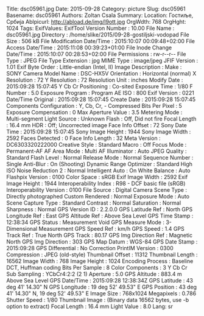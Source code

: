 Title: dsc05961.jpg
Date: 2015-09-28
Category: picture
Slug: dsc05961
Basename: dsc05961
Authors: Zoltan Csala
Summary:
Location: Гостиље, Србија
Ablpicurl: http://abload.de/img/l9ott.jpg
OrgWdth: 768
OrgHght: 1024
Tags:
ExifValues: ExifTool Version Number : 10.00
            File Name : dsc05961.jpg
            Directory : /home/slike/2015/09-28-gostiljski-vodopad
            File Size : 506 kB
            File Modification Date/Time : 2015:10:07 00:09:48+02:00
            File Access Date/Time : 2015:11:08 00:39:23+01:00
            File Inode Change Date/Time : 2015:10:07 00:28:53+02:00
            File Permissions : rw-r--r--
            File Type : JPEG
            File Type Extension : jpg
            MIME Type : image/jpeg
            JFIF Version : 1.01
            Exif Byte Order : Little-endian (Intel, II)
            Image Description :
            Make : SONY
            Camera Model Name : DSC-HX5V
            Orientation : Horizontal (normal)
            X Resolution : 72
            Y Resolution : 72
            Resolution Unit : inches
            Modify Date : 2015:09:28 15:07:45
            Y Cb Cr Positioning : Co-sited
            Exposure Time : 1/80
            F Number : 5.0
            Exposure Program : Program AE
            ISO : 800
            Exif Version : 0221
            Date/Time Original : 2015:09:28 15:07:45
            Create Date : 2015:09:28 15:07:45
            Components Configuration : Y, Cb, Cr, -
            Compressed Bits Per Pixel : 5
            Exposure Compensation : 0
            Max Aperture Value : 3.5
            Metering Mode : Multi-segment
            Light Source : Unknown
            Flash : Off, Did not fire
            Focal Length : 16.4 mm
            HDR : Off; Uncorrected image
            Face Info Offset : 72
            Sony Date Time : 2015:09:28 15:07:45
            Sony Image Height : 1944
            Sony Image Width : 2592
            Faces Detected : 0
            Face Info Length : 32
            Meta Version : DC6303320222000
            Creative Style : Standard
            Macro : Off
            Focus Mode : Permanent-AF
            AF Area Mode : Multi
            AF Illuminator : Auto
            JPEG Quality : Standard
            Flash Level : Normal
            Release Mode : Normal
            Sequence Number : Single
            Anti-Blur : On (Shooting)
            Dynamic Range Optimizer : Standard
            High ISO Noise Reduction 2 : Normal
            Intelligent Auto : On
            White Balance : Auto
            Flashpix Version : 0100
            Color Space : sRGB
            Exif Image Width : 2592
            Exif Image Height : 1944
            Interoperability Index : R98 - DCF basic file (sRGB)
            Interoperability Version : 0100
            File Source : Digital Camera
            Scene Type : Directly photographed
            Custom Rendered : Normal
            Exposure Mode : Auto
            Scene Capture Type : Standard
            Contrast : Normal
            Saturation : Normal
            Sharpness : Normal
            GPS Version ID : 2.2.0.0
            GPS Latitude Ref : North
            GPS Longitude Ref : East
            GPS Altitude Ref : Above Sea Level
            GPS Time Stamp : 12:38:34
            GPS Status : Measurement Void
            GPS Measure Mode : 3-Dimensional Measurement
            GPS Speed Ref : km/h
            GPS Speed : 1.4
            GPS Track Ref : True North
            GPS Track : 80.17
            GPS Img Direction Ref : Magnetic North
            GPS Img Direction : 303
            GPS Map Datum : WGS-84
            GPS Date Stamp : 2015:09:28
            GPS Differential : No Correction
            PrintIM Version : 0300
            Compression : JPEG (old-style)
            Thumbnail Offset : 11312
            Thumbnail Length : 16562
            Image Width : 768
            Image Height : 1024
            Encoding Process : Baseline DCT, Huffman coding
            Bits Per Sample : 8
            Color Components : 3
            Y Cb Cr Sub Sampling : YCbCr4:2:2 (2 1)
            Aperture : 5.0
            GPS Altitude : 883.4 m Above Sea Level
            GPS Date/Time : 2015:09:28 12:38:34Z
            GPS Latitude : 43 deg 41' 14.30" N
            GPS Longitude : 19 deg 52' 49.53" E
            GPS Position : 43 deg 41' 14.30" N, 19 deg 52' 49.53" E
            Image Size : 768x1024
            Megapixels : 0.786
            Shutter Speed : 1/80
            Thumbnail Image : (Binary data 16562 bytes, use -b option to extract)
            Focal Length : 16.4 mm
            Light Value : 8.0
Lang: sr


